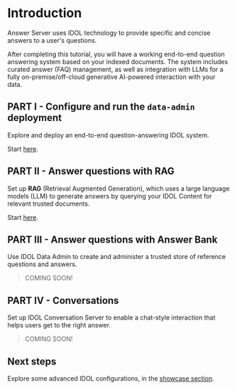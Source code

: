 # Introduction

Answer Server uses IDOL technology to provide specific and concise answers to a user's questions.

After completing this tutorial, you will have a working end-to-end question answering system based on your indexed documents. The system includes curated answer (FAQ) management, as well as integration with LLMs for a fully on-premise/off-cloud generative AI-powered interaction with your data.

## PART I - Configure and run the `data-admin` deployment

Explore and deploy an end-to-end question-answering IDOL system.

Start [here](./PART_I.md).

## PART II - Answer questions with RAG

Set up **RAG** (Retrieval Augmented Generation), which uses a large language models (LLM) to generate answers by querying your IDOL Content for relevant trusted documents.

Start [here](./PART_II.md).

## PART III - Answer questions with Answer Bank

Use IDOL Data Admin to create and administer a trusted store of reference questions and answers.

<!-- Start [here](./PART_III.md). -->

> COMING SOON!

## PART IV - Conversations

Set up IDOL Conversation Server to enable a chat-style interaction that helps users get to the right answer.

<!-- Start [here](./PART_IV.md). -->

> COMING SOON!

## Next steps

Explore some advanced IDOL configurations, in the [showcase section](../../README.md#advanced-lessons).
